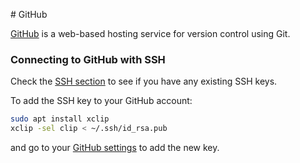 # GitHub

[GitHub](https://github.com/) is a web-based hosting service for version
control using Git.

### Connecting to GitHub with SSH

Check the [SSH section](../ssh/README.md) to see if you have any existing
SSH keys.

To add the SSH key to your GitHub account:

```bash
sudo apt install xclip
xclip -sel clip < ~/.ssh/id_rsa.pub
```

and go to your [GitHub settings](https://github.com/settings/ssh/new) to add
the new key.

